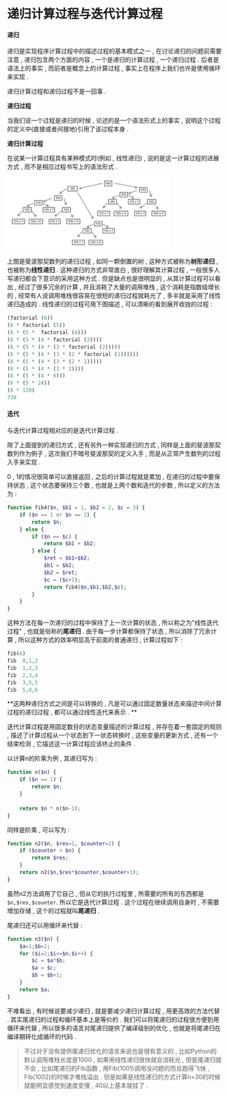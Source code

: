 # 递归计算过程与迭代计算过程

#### 递归

递归是实现程序计算过程中的描述过程的基本模式之一 , 在讨论递归的问题前需要注意 , 递归包含两个方面的内容 , 一个是递归的计算过程 , 一个递归过程 . 后者是语法上的事实 , 而前者是概念上的计算过程 , 事实上在程序上我们也许是使用循环来实现 .

递归计算过程和递归过程不是一回事 .

**递归过程**

当我们说一个过程是递归的时候 , 论述的是一个语法形式上的事实 , 说明这个过程的定义中\(直接或者间接地\)引用了该过程本身 .

**递归计算过程**

在说某一计算过程具有某种模式时\(例如 , 线性递归\) , 说的是这一计算过程的进展方式 , 而不是相应过程书写上的语法形式 .

![](/assets/fibonacci.png)

上图是斐波那契数列的递归过程 , 如同一颗倒置的树 , 这种方式被称为**树形递归** , 也被称为**线性递归** . 这种递归的方式非常直白 , 很好理解其计算过程 , 一般很多人写递归都会下意识的采用这种方式 . 但是缺点也是很明显的 , 从其计算过程可以看出 , 经过了很多冗余的计算 , 并且消耗了大量的调用堆栈 , 这个消耗是指数级增长的 , 经常有人说调用堆栈很容易在很短的递归过程就耗光了 , 多半就是采用了线性递归造成的 . 线性递归的过程可用下图描述 , 可以清晰的看到展开收拢的过程 :

```php
(factorial (6))
(6 * factorial (5))
(6 * (5 *  factorial (4)))
(6 * (5 * (4 * factorial (3))))
(6 * (5 * (4 * (3 * factorial (2)))))
(6 * (5 * (4 * (3 * (2 * factorial (1))))))
(6 * (5 * (4 * (3 * (2 * 1)))))
(6 * (5 * (4 * (3 * 2))))
(6 * (5 * (4 * 6)))
(6 * (5 * 24))
(6 * 120)
720
```

#### 迭代

与迭代计算过程相对应的是迭代计算过程 .

除了上面提到的递归方式 , 还有另外一种实现递归的方式 , 同样是上面的斐波那契数列作为例子 , 这次我们不暗号斐波那契的定义入手 , 而是从正常产生数列的过程入手来实现 .

0 , 1的情况很简单可以直接返回 , 之后的计算过程就是累加 ,  在递归的过程中要保持状态 , 这个状态要保持三个数 , 也就是上两个数和迭代的步数 , 所以定义的方法为 :

```php
function fib4($n, $b1 = 1, $b2 = 2, $c = 3) {
    if ($n == 1 or $n == 2) {
        return $n;
    } else {
        if ($n == $c) {
            return $b1 + $b2;
        } else {
            $ret = $b1+$b2;
            $b1 = $b2;
            $b2 = $ret;
            $c = ($c+1);
            return fib4($n,$b1,$b2,$c);
        }
    }
}
```

这种方法在每一次递归的过程中保持了上一次计算的状态 , 所以称之为"线性迭代过程" , 也就是俗称的**尾递归** . 由于每一步计算都保持了状态 , 所以消除了冗余计算 , 所以这种方式的效率明显高于前面的普通递归 , 计算过程如下 :

```php
fib(6)
fib  0,1,2
fib  1,2,3
fib  2,3,4
fib  3,5,5
fib  5,8,6
```

**这两种递归方式之间是可以转换的 , 凡是可以通过固定数量状态来描述中间计算过程的递归过程 , 都可以通过线性迭代来表示 . **

迭代计算过程是用固定数目的状态变量描述的计算过程 , 并存在着一套固定的规则 , 描述了计算过程从一个状态到下一状态转换时 , 这些变量的更新方式 , 还有一个结束检测 , 它描述这一计算过程应该终止的条件 .

以计算n的阶乘为例 , 其递归写为 :

```php
function n($n) {
    if ($n == 1) {
        return $n;
    }

    return $n * n($n-1);
}
```

同样是阶乘 , 可以写为 :

```php
function n2($n, $res=1, $counter=2) {
    if ($counter > $n) {
        return $res;
    }
    return n2($n,$res*$counter,$counter+1);
}
```

虽然n2方法调用了它自己 , 但从它的执行过程里 , 所需要的所有的东西都是`$n,$res,$counter`. 所以它是迭代计算过程 . 这个过程在继续调用自身时 , 不需要增加存储 , 这个的过程就叫**尾递归** .

尾递归还可以用循环来代替 :

```php
function n3($n) {
    $a=1;$b=2;
    for ($i=2;$i<=$n;$i++) {
        $c = $a*$b;
        $a = $c;
        $b = $b+1;
    }
    return $a;
}
```

不难看出 , 有时候说要减少递归 , 就是要减少递归计算过程 , 用更高效的方法代替 . 其实尾递归的过程和循环基本上是等价的 . 我们可以将尾递归的过程很方便到用循环来代替 , 所以很多的语言对尾递归提供了编译级别的优化 , 也就是将尾递归在编译期转化成循环的代码 . 

> 不过对于没有提供尾递归优化的语言来说也是很有意义的 , 比如Python的默认调用堆栈长度是1000 , 如果用线性递归很快就会消耗光 , 但是尾递归就不会 , 比如尾递归的Fib函数 , 用Fib\(1001\)调用没问题的而且跑得飞快 , Fib\(1002\)的时候才堆栈溢出 . 但是如果是线性递归的方式计算n=30的时候就能明显感觉到速度变慢 , 40以上基本就挂了 .



